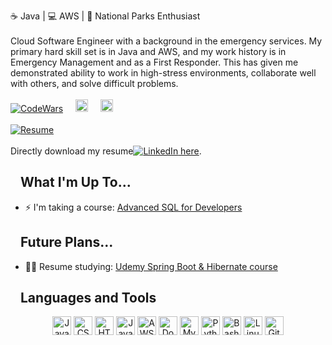 ☕ Java | 💻 AWS | 🌲 National Parks Enthusiast
<br>
<br>
Cloud Software Engineer with a background in the emergency services. My primary hard skill set is in Java and AWS, and my work history is in Emergency Management and as a First Responder. This has given me demonstrated ability to work in high-stress environments, collaborate well with others, and solve difficult problems.
<br>
<br>
<a href="https://www.codewars.com/users/Alex_Murillo"><img alt="CodeWars" src="https://www.codewars.com/users/Alex_Murillo/badges/small"></a>&nbsp;&nbsp;&nbsp;&nbsp;
<a href="https://www.hackerrank.com/alex_d_murillo"><img alt="HackerRank" src="https://www.hackerrank.com/wp-content/uploads/2018/08/hackerrank_logo.png" height="20" style="max-width: 100%;"></a>&nbsp;&nbsp;&nbsp;&nbsp;
<a href="https://www.w3profile.com/alexdmurillo"><img alt="w3schools" src="https://upload.wikimedia.org/wikipedia/commons/thumb/a/a0/W3Schools_logo.svg/768px-W3Schools_logo.svg.png" height="20" style="max-width: 100%;"></a>
<br>
<br>
<a href="https://drive.google.com/open?id=1QKUL6rBR7zDANJ3TTF7U9QN8zRjVF0Pt&authuser=calyps007%40gmail.com&usp=drive_fs"><img alt="Resume" src="https://img.shields.io/badge/LinkedIn-0077B5?style=for-the-badge&logo=linkedin&logoColor=white"></a>
<br>
<br>
Directly download my resume<a href="https://www.linkedin.com/in/alexdmurillo/"><img alt="LinkedIn"> here</a>.


<h2 dir="auto"><a id="user-content-what-im-up-to" class="anchor" aria-hidden="true" href="#what-im-up-to"><svg class="octicon octicon-link" viewBox="0 0 16 16" version="1.1" width="16" height="16" aria-hidden="true"></svg></a>What I'm Up To...</h2>
<ul dir="auto">  
<!-- <li>
<p dir="auto"><g-emoji class="g-emoji" alias="rocket" fallback-src="https://github.githubassets.com/images/icons/emoji/unicode/1f680.png" style="user-select: text;">🚀</g-emoji> I’m currently studying: <a href="https://skillbuilder.aws/">AWS Skill Builder: Cloud Practitioner</a></p>
</li>  -->
<li>
<p dir="auto"><g-emoji class="g-emoji" alias="zap" fallback-src="https://github.githubassets.com/images/icons/emoji/unicode/26a1.png" style="user-select: text;">⚡</g-emoji> I'm taking a course: <a href="https://nashvillesoftwareschool.com/programs/advanced-sql-for-developers">Advanced SQL for Developers</a></p>
</li>    
</ul>


<h2 dir="auto"><a id="user-content-what-im-up-to" class="anchor" aria-hidden="true" href="#future-plans"><svg class="octicon octicon-link" viewBox="0 0 16 16" version="1.1" width="16" height="16" aria-hidden="true"></svg></a>Future Plans...</h2>
<ul dir="auto">  
<li>
<p dir="auto"><g-emoji class="g-emoji" alias="woman_technologist" fallback-src="https://github.githubassets.com/images/icons/emoji/unicode/1f469-1f4bb.png" style="user-select: text;">👩‍💻</g-emoji> Resume studying: <a href="https://www.udemy.com/course/spring-hibernate-tutorial/">Udemy Spring Boot & Hibernate course</a></p>
</li>    
</ul>


<h2 dir="auto"><a id="user-content-languages-and-tools" class="anchor" aria-hidden="true" href="#languages-and-tools"><svg class="octicon octicon-link" viewBox="0 0 16 16" version="1.1" width="16" height="16" aria-hidden="true"></svg></a>Languages and Tools</h2>
<div align="center" dir="auto">
<a href="https://www.java.com/" rel="nofollow"><img src="https://camo.githubusercontent.com/075657b384358f918d473ef7fbb24c213dbd1d43058ae2ac2134731d614ca870/68747470733a2f2f70726f66696c696e61746f722e7269736861762e6465762f736b696c6c732d6173736574732f6a6176612d6f726967696e616c2d776f72646d61726b2e737667" alt="Java" height="30" data-canonical-src="https://profilinator.rishav.dev/skills-assets/java-original-wordmark.svg" style="max-width: 100%;"></a>  
<a href="https://www.w3schools.com/css/" rel="nofollow"><img src="https://camo.githubusercontent.com/1f14c9c472b21cf8790a4fb6914be3a3181e957ecc2b397775f06a989d20cb37/68747470733a2f2f70726f66696c696e61746f722e7269736861762e6465762f736b696c6c732d6173736574732f637373332d6f726967696e616c2d776f72646d61726b2e737667" alt="CSS3" height="30" data-canonical-src="https://profilinator.rishav.dev/skills-assets/css3-original-wordmark.svg" style="max-width: 100%;"></a>  
<a href="https://en.wikipedia.org/wiki/HTML5" rel="nofollow"><img src="https://camo.githubusercontent.com/bfa71fe5e1eb3ca57a7e4ef9c6b2ca21414c4fdab27ac6861e211e7cfe8f7d9f/68747470733a2f2f70726f66696c696e61746f722e7269736861762e6465762f736b696c6c732d6173736574732f68746d6c352d6f726967696e616c2d776f72646d61726b2e737667" alt="HTML5" height="30" data-canonical-src="https://profilinator.rishav.dev/skills-assets/html5-original-wordmark.svg" style="max-width: 100%;"></a>  
<a href="https://www.javascript.com/" rel="nofollow"><img src="https://camo.githubusercontent.com/7a2b6137fa6818b1c85f86347a6b4a75ee52681d4a190c506df972e3c5459980/68747470733a2f2f70726f66696c696e61746f722e7269736861762e6465762f736b696c6c732d6173736574732f6a6176617363726970742d6f726967696e616c2e737667" alt="JavaScript" height="30" data-canonical-src="https://profilinator.rishav.dev/skills-assets/javascript-original.svg" style="max-width: 100%;"></a>  
<a href="https://aws.amazon.com/" rel="nofollow"><img src="https://camo.githubusercontent.com/da33ce63f1e78ececdc5f65879560a5e8d3ac805670af8934eea5d1b0cd9a5b7/68747470733a2f2f70726f66696c696e61746f722e7269736861762e6465762f736b696c6c732d6173736574732f616d617a6f6e77656273657276696365732d6f726967696e616c2d776f72646d61726b2e737667" alt="AWS" height="30" data-canonical-src="https://profilinator.rishav.dev/skills-assets/amazonwebservices-original-wordmark.svg" style="max-width: 100%;"></a>  
<a href="https://www.docker.com/" rel="nofollow"><img src="https://camo.githubusercontent.com/6819655dad2979647adee4b2f01fc7da674eb0bff06cf25bd576427f091064a1/68747470733a2f2f70726f66696c696e61746f722e7269736861762e6465762f736b696c6c732d6173736574732f646f636b65722d6f726967696e616c2d776f72646d61726b2e737667" alt="Docker" height="30" data-canonical-src="https://profilinator.rishav.dev/skills-assets/docker-original-wordmark.svg" style="max-width: 100%;"></a>  
<a href="https://www.mysql.com/" rel="nofollow"><img src="https://camo.githubusercontent.com/ef8a5aaa11f861e3692439d030c83a18d6d5ebc387d6e74ca4bba728aaeac7ad/68747470733a2f2f70726f66696c696e61746f722e7269736861762e6465762f736b696c6c732d6173736574732f6d7973716c2d6f726967696e616c2d776f72646d61726b2e737667" alt="MySQL" height="30" data-canonical-src="https://profilinator.rishav.dev/skills-assets/mysql-original-wordmark.svg" style="max-width: 100%;"></a>  
<a href="https://www.python.org/" rel="nofollow"><img src="https://camo.githubusercontent.com/d10e5aa8ba67f1eb109da4e98cd75adfa42df2e6019f8222cfa14c0088ac674d/68747470733a2f2f70726f66696c696e61746f722e7269736861762e6465762f736b696c6c732d6173736574732f707974686f6e2d6f726967696e616c2e737667" alt="Python" height="30" data-canonical-src="https://profilinator.rishav.dev/skills-assets/python-original.svg" style="max-width: 100%;"></a>  
<a href="https://www.gnu.org/software/bash/" rel="nofollow"><img src="https://camo.githubusercontent.com/c994f99958731f1dc803e2f9cb5bcd52a6a7cf95322cc7543e0c694abc4bd819/68747470733a2f2f70726f66696c696e61746f722e7269736861762e6465762f736b696c6c732d6173736574732f676e755f626173682d69636f6e2e737667" alt="Bash" height="30" data-canonical-src="https://profilinator.rishav.dev/skills-assets/gnu_bash-icon.svg" style="max-width: 100%;"></a>  
<a href="https://www.linux.org/" rel="nofollow"><img src="https://camo.githubusercontent.com/0d57a1013ca687b2df81dc1652bf33293b0d9e43d4745d7e70f33b0c79fef474/68747470733a2f2f70726f66696c696e61746f722e7269736861762e6465762f736b696c6c732d6173736574732f6c696e75782d6f726967696e616c2e737667" alt="Linux" height="30" data-canonical-src="https://profilinator.rishav.dev/skills-assets/linux-original.svg" style="max-width: 100%;"></a> <a href="https://github.com/"><img src="https://camo.githubusercontent.com/b7ea09b0c030ae14623cfc3a52ab3ee0d07e0259a1b230139e65ba00454327c9/68747470733a2f2f70726f66696c696e61746f722e7269736861762e6465762f736b696c6c732d6173736574732f6769742d73636d2d69636f6e2e737667" alt="Git" height="30" data-canonical-src="https://profilinator.rishav.dev/skills-assets/git-scm-icon.svg" style="max-width: 100%;"></a>   
</div>  
<br>  
